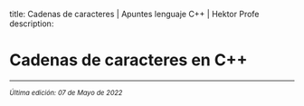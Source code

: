title: Cadenas de caracteres | Apuntes lenguaje C++ | Hektor Profe
description: 

# Cadenas de caracteres en C++


___
<small class="edited"><i>Última edición: 07 de Mayo de 2022</i></small>